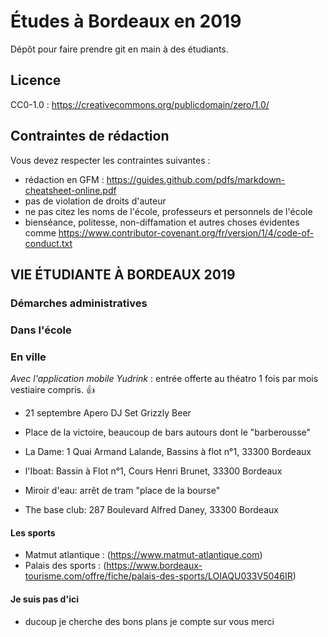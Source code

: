# Études à Bordeaux en 2019

Dépôt pour faire prendre git en main à des étudiants.

## Licence

CC0-1.0 : https://creativecommons.org/publicdomain/zero/1.0/

## Contraintes de rédaction

Vous devez respecter les contraintes suivantes :

* rédaction en GFM : https://guides.github.com/pdfs/markdown-cheatsheet-online.pdf
* pas de violation de droits d'auteur
* ne pas citez les noms de l'école, professeurs et personnels de l'école
* bienséance, politesse, non-diffamation et autres choses évidentes comme https://www.contributor-covenant.org/fr/version/1/4/code-of-conduct.txt

## VIE ÉTUDIANTE À BORDEAUX 2019

### Démarches administratives

### Dans l'école

### En ville

*Avec l'application mobile Yudrink* :
entrée offerte au théatro 1 fois par mois vestiaire compris. :+1:

* 21 septembre Apero DJ Set Grizzly Beer 


* Place de la victoire, beaucoup de bars autours dont le "barberousse"
* La Dame: 1 Quai Armand Lalande, Bassins à flot n°1, 33300 Bordeaux
* l'Iboat: Bassin à Flot n°1, Cours Henri Brunet, 33300 Bordeaux
* Miroir d'eau: arrêt de tram "place de la bourse"
* The base club: 287 Boulevard Alfred Daney, 33300 Bordeaux


#### Les sports 

* Matmut atlantique : (https://www.matmut-atlantique.com)
* Palais des sports : (https://www.bordeaux-tourisme.com/offre/fiche/palais-des-sports/LOIAQU033V5046IR)


#### Je suis pas d'ici
* ducoup je cherche des bons plans je compte sur vous merci


